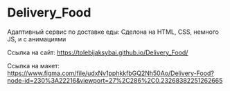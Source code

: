 # Delivery_Food
Адаптивный сервис по доставке еды: Сделона на HTML, CSS, немного JS, и с анимациями

Ссылка на сайт: https://tolebijaksybai.github.io/Delivery_Food/

Cсылка на макет: https://www.figma.com/file/udxNv1pphkkfbGQ2Nh50Ao/Delivery-Food?node-id=230%3A22216&viewport=27%2C286%2C0.23268382251262665


